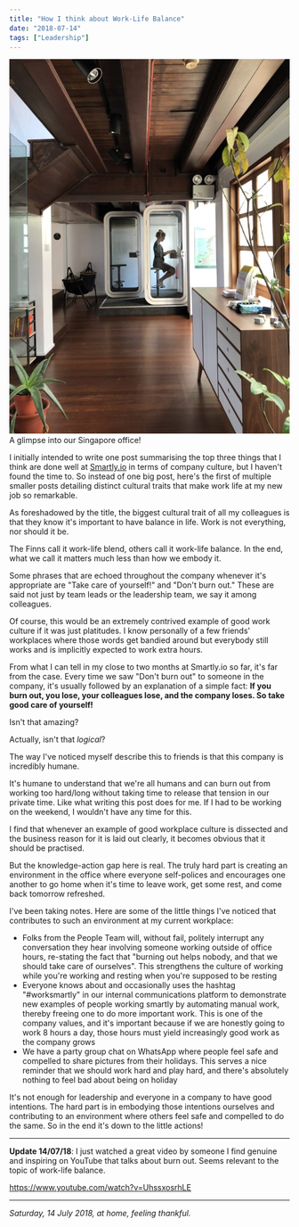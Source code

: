 ```yaml
---
title: "How I think about Work-Life Balance"
date: "2018-07-14"
tags: ["Leadership"]
---
```


![working in smartly singapore office nickang blog](images/smartly-singapore-office-nickang-blog-e1531540364775-768x1024.jpg) A glimpse into our Singapore office!

I initially intended to write one post summarising the top three things that I think are done well at [Smartly.io](https://smartly.io) in terms of company culture, but I haven't found the time to. So instead of one big post, here's the first of multiple smaller posts detailing distinct cultural traits that make work life at my new job so remarkable.

As foreshadowed by the title, the biggest cultural trait of all my colleagues is that they know it's important to have balance in life. Work is not everything, nor should it be.

The Finns call it work-life blend, others call it work-life balance. In the end, what we call it matters much less than how we embody it.

Some phrases that are echoed throughout the company whenever it's appropriate are "Take care of yourself!" and "Don't burn out." These are said not just by team leads or the leadership team, we say it among colleagues.

Of course, this would be an extremely contrived example of good work culture if it was just platitudes. I know personally of a few friends' workplaces where those words get bandied around but everybody still works and is implicitly expected to work extra hours.

From what I can tell in my close to two months at Smartly.io so far, it's far from the case. Every time we saw "Don't burn out" to someone in the company, it's usually followed by an explanation of a simple fact: **If you burn out, you lose, your colleagues lose, and the company loses. So take good care of yourself!**

Isn't that amazing?

Actually, isn't that _logical_?

The way I've noticed myself describe this to friends is that this company is incredibly humane.

It's humane to understand that we're all humans and can burn out from working too hard/long without taking time to release that tension in our private time. Like what writing this post does for me. If I had to be working on the weekend, I wouldn't have any time for this.

I find that whenever an example of good workplace culture is dissected and the business reason for it is laid out clearly, it becomes obvious that it should be practised.

But the knowledge-action gap here is real. The truly hard part is creating an environment in the office where everyone self-polices and encourages one another to go home when it's time to leave work, get some rest, and come back tomorrow refreshed.

I've been taking notes. Here are some of the little things I've noticed that contributes to such an environment at my current workplace:

- Folks from the People Team will, without fail, politely interrupt any conversation they hear involving someone working outside of office hours, re-stating the fact that "burning out helps nobody, and that we should take care of ourselves". This strengthens the culture of working while you're working and resting when you're supposed to be resting
- Everyone knows about and occasionally uses the hashtag "#worksmartly" in our internal communications platform to demonstrate new examples of people working smartly by automating manual work, thereby freeing one to do more important work. This is one of the company values, and it's important because if we are honestly going to work 8 hours a day, those hours must yield increasingly good work as the company grows
- We have a party group chat on WhatsApp where people feel safe and compelled to share pictures from their holidays. This serves a nice reminder that we should work hard and play hard, and there's absolutely nothing to feel bad about being on holiday

It's not enough for leadership and everyone in a company to have good intentions. The hard part is in embodying those intentions ourselves and contributing to an environment where others feel safe and compelled to do the same. So in the end it's down to the little actions!

* * *

**Update 14/07/18**: I just watched a great video by someone I find genuine and inspiring on YouTube that talks about burn out. Seems relevant to the topic of work-life balance.

https://www.youtube.com/watch?v=UhssxosrhLE

* * *

_Saturday, 14 July 2018, at home, feeling thankful._
